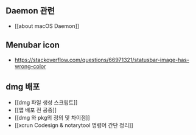 
## Daemon 관련
- [[about macOS Daemon]]

## Menubar icon
- https://stackoverflow.com/questions/66971321/statusbar-image-has-wrong-color

## dmg 배포
- [[dmg 파일 생성 스크립트]]
- [[앱 배포 전 공증]]
- [[dmg 와 pkg의 정의 및 차이점]]
- [[xcrun Codesign & notarytool 명령어 간단 정리]]
